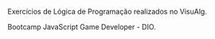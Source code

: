 
Exercícios de Lógica de Programação realizados no VisuAlg.

Bootcamp JavaScript Game Developer - DIO.
